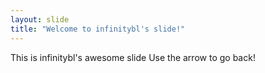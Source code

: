 ```yaml
---
layout: slide
title: "Welcome to infinitybl's slide!"
---
```

This is infinitybl's awesome slide
Use the arrow to go back!
